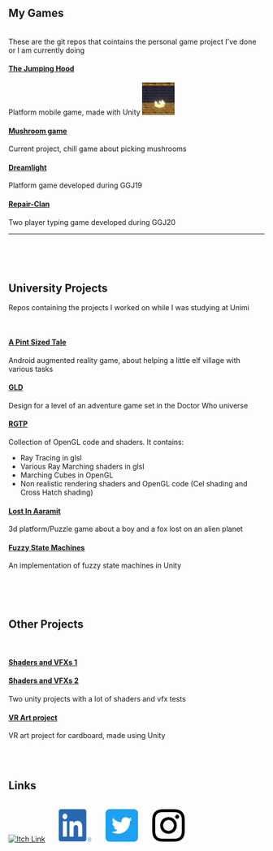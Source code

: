 <h2> My Games </h2>
<br>
These are the git repos that cointains the personal game project I've done or I am currently doing 
<h4> <a href="https://github.com/Idkwnisu/JumpHood">The Jumping Hood</a></h4>
Platform mobile game, made with Unity <img src="./Screenshots/Hood.jpg" style="width:64px; height:64px" title="Hood" alt="The Jumping Hood Screenshot">

<h4> <a href="https://github.com/Idkwnisu/JumpHood">Mushroom game</a></h4>
Current project, chill game about picking mushrooms

<h4> <a href="https://github.com/Idkwnisu/LightDarkGame">Dreamlight</a></h4>
Platform game developed during GGJ19

<h4> <a href="https://github.com/EricaStella93/GGJ2020">Repair-Clan</a></h4>
Two player typing game developed during GGJ20

<hr>

<br><br><br>

<h2> University Projects </h2>

Repos containing the projects I worked on while I was studying at Unimi

<br>

<h4> <a href="https://github.com/Idkwnisu/ElfVillageAR">A Pint Sized Tale</a></h4>
Android augmented reality game, about helping a little elf village with various tasks


<h4> <a href="https://github.com/obiciunict/GLD">GLD</a></h4>
Design for a level of an adventure game set in the Doctor Who universe

<h4> <a href="https://github.com/Idkwnisu/ElfVillageAR">RGTP</a></h4>
Collection of OpenGL code and shaders. It contains: 
<ul>
  <li> Ray Tracing in glsl</li>
  <li> Various Ray Marching shaders in glsl</li>
  <li> Marching Cubes in OpenGL</li>
  <li> Non realistic rendering shaders and OpenGL code (Cel shading and Cross Hatch shading) </li>
</ul>

<h4> <a href="https://github.com/Idkwnisu/LostInAaramit">Lost In Aaramit</a></h4>
3d platform/Puzzle game about a boy and a fox lost on an alien planet


<h4> <a href="https://github.com/Idkwnisu/FuzzyStateMachineUnity">Fuzzy State Machines</a></h4>
An implementation of fuzzy state machines in Unity

<br><br><br>

<h2> Other Projects </h2>

<br>

<h4> <a href="https://github.com/Idkwnisu/LostInAaramit">Shaders and VFXs 1</a></h4>
<h4> <a href="https://github.com/Idkwnisu/LostInAaramit">Shaders and VFXs 2</a></h4>
Two unity projects with a lot of shaders and vfx tests

<h4> <a href="https://github.com/Idkwnisu/VRArtProject">VR Art project</a></h4>
VR art project for cardboard, made using Unity

<br><br>
<h2> Links </h2>
<br>
<a href="https://mindtricks.itch.io"><img src="https://static.itch.io/images/itchio-textless-black.svg" style="width:64px; height:64px" title="Itch" alt="Itch Link"></a>
&nbsp;
&nbsp;
&nbsp;
<a href="https://www.linkedin.com/in/stefanopalma-/"><img src="./Logos/LI-In-Bug.png" style="width:64px; height:64px" title="LinkedIn" alt="LinkedIn Link"></a>
&nbsp;
&nbsp;
&nbsp;
<a href="https://twitter.com/idkwnisu"><img src="./Logos/Twitter_Social_Icon_Rounded_Square_Color.png" style="width:64px; height:64px" title="Twitter" alt="Twitter Link"></a>
&nbsp;
&nbsp;
&nbsp;
<a href="https://instagram.com/idkwnisu_"><img src="./Logos/glyph-logo_May2016.png" style="width:64px; height:64px" title="IG" alt="Instagram Link"></a>

